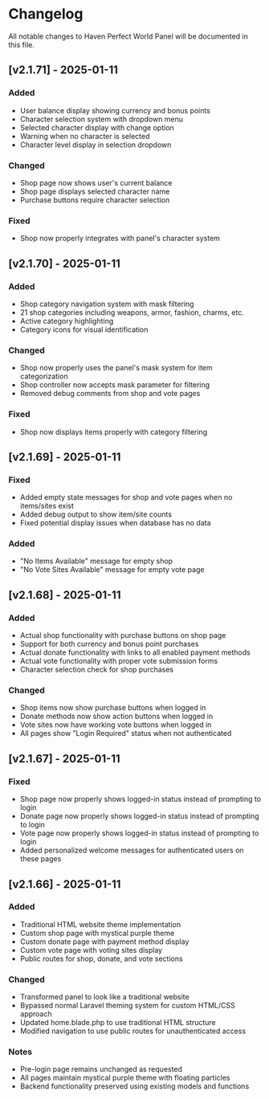 # Changelog

All notable changes to Haven Perfect World Panel will be documented in this file.

## [v2.1.71] - 2025-01-11

### Added
- User balance display showing currency and bonus points
- Character selection system with dropdown menu
- Selected character display with change option
- Warning when no character is selected
- Character level display in selection dropdown

### Changed
- Shop page now shows user's current balance
- Shop page displays selected character name
- Purchase buttons require character selection

### Fixed
- Shop now properly integrates with panel's character system

## [v2.1.70] - 2025-01-11

### Added
- Shop category navigation system with mask filtering
- 21 shop categories including weapons, armor, fashion, charms, etc.
- Active category highlighting
- Category icons for visual identification

### Changed
- Shop now properly uses the panel's mask system for item categorization
- Shop controller now accepts mask parameter for filtering
- Removed debug comments from shop and vote pages

### Fixed
- Shop now displays items properly with category filtering

## [v2.1.69] - 2025-01-11

### Fixed
- Added empty state messages for shop and vote pages when no items/sites exist
- Added debug output to show item/site counts
- Fixed potential display issues when database has no data

### Added
- "No Items Available" message for empty shop
- "No Vote Sites Available" message for empty vote page

## [v2.1.68] - 2025-01-11

### Added
- Actual shop functionality with purchase buttons on shop page
- Support for both currency and bonus point purchases
- Actual donate functionality with links to all enabled payment methods
- Actual vote functionality with proper vote submission forms
- Character selection check for shop purchases

### Changed
- Shop items now show purchase buttons when logged in
- Donate methods now show action buttons when logged in
- Vote sites now have working vote buttons when logged in
- All pages show "Login Required" status when not authenticated

## [v2.1.67] - 2025-01-11

### Fixed
- Shop page now properly shows logged-in status instead of prompting to login
- Donate page now properly shows logged-in status instead of prompting to login  
- Vote page now properly shows logged-in status instead of prompting to login
- Added personalized welcome messages for authenticated users on these pages

## [v2.1.66] - 2025-01-11

### Added
- Traditional HTML website theme implementation
- Custom shop page with mystical purple theme
- Custom donate page with payment method display
- Custom vote page with voting sites display
- Public routes for shop, donate, and vote sections

### Changed
- Transformed panel to look like a traditional website
- Bypassed normal Laravel theming system for custom HTML/CSS approach
- Updated home.blade.php to use traditional HTML structure
- Modified navigation to use public routes for unauthenticated access

### Notes
- Pre-login page remains unchanged as requested
- All pages maintain mystical purple theme with floating particles
- Backend functionality preserved using existing models and functions